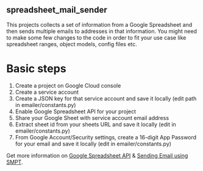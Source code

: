 ## spreadsheet_mail_sender
This projects collects a set of information from a Google Spreadsheet and then sends multiple emails to addresses in that information. You might need to make
some few changes to the code in order to fit your use case like spreadsheet ranges, object models, config files etc.

# Basic steps
1. Create a project on Google Cloud console
2. Create a service account
3. Create a JSON key for that service account and save it locally (edit path in emailer/constants.py)
4. Enable Google Spreadsheet API for your project
5. Share your Google Sheet with service account email address
6. Extract sheet id from your sheets URL and save it locally (edit in emailer/constants.py)
7. From Google Account/Security settings, create a 16-digit App Password for your email and save it locally (edit in emailer/constants.py)

Get more information on [Google Spreadsheet API](https://developers.google.com/sheets/api/guides/concepts) & [Sending Email using SMPT](https://www.tutorialspoint.com/python/python_sending_email.htm).
